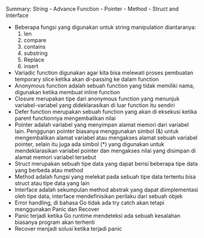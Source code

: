 Summary: String - Advance Function - Pointer - Method - Struct and Interface

- Beberapa fungsi yang digunakan untuk string manipulation diantaranya:
    1. len
    2. compare
    3. contains
    4. substring
    5. Replace
    6. insert
- Variadic function digunakan agar kita bisa melewati proses pembuatan temporary slice ketika akan di-passing ke dalam function
- Anonymous function adalah sebuah function yang tidak memiliki nama, digunakan ketika membuat inline function
- Closure merupakan tipe dari anonymous function yang menunjuk variabel-variabel yang dideklarasikan di luar function itu sendiri
- Defer function merupakan sebuah function yang akan di eksekusi ketika parent functionnya mengembalikan nilai
- Pointer adalah variabel yang menyimpan alamat memori dari variabel lain. Penggunan pointer biasanya menggunakan simbol (&) untuk mengembalikan alamat variabel atau mengakses alamat sebuah variabel pointer, selain itu juga ada simbol (*) yang digunakan untuk mendeklarasikan variabel pointer dan mengakses nilai yang disimpan di alamat memori variabel tersebut
- Struct merupakan sebuah tipe data yang dapat berisi beberapa tipe data yang berbeda atau method
- Method adalah fungsi yang melekat pada sebuah tipe data tertentu bisa struct atau tipe data yang lain
- Interface adalah sekumpulan method abstrak yang dapat diimplementasi oleh tipe data, interface mendefinisikan perilaku dari sebuah objek
- Error handling, di bahasa Go tidak ada try catch akan tetapi menggunakan Panic dan Recover
- Panic terjadi ketika Go runtime mendeteksi ada sebuah kesalahan biasanya program akan terhenti
- Recover menjadi solusi ketika terjadi panic